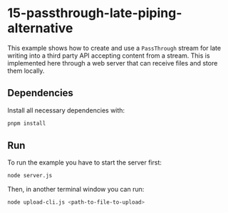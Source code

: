 # 15-passthrough-late-piping-alternative

This example shows how to create and use a `PassThrough` stream for late writing
into a third party API accepting content from a stream. This is implemented here
through a web server that can receive files and store them locally.

## Dependencies

Install all necessary dependencies with:

```bash
pnpm install
```

## Run

To run the example you have to start the server first:

```bash
node server.js
```

Then, in another terminal window you can run:

```bash
node upload-cli.js <path-to-file-to-upload>
```

